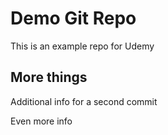 # Demo Git Repo

This is an example repo for Udemy

## More things

Additional info for a second commit

Even more info
